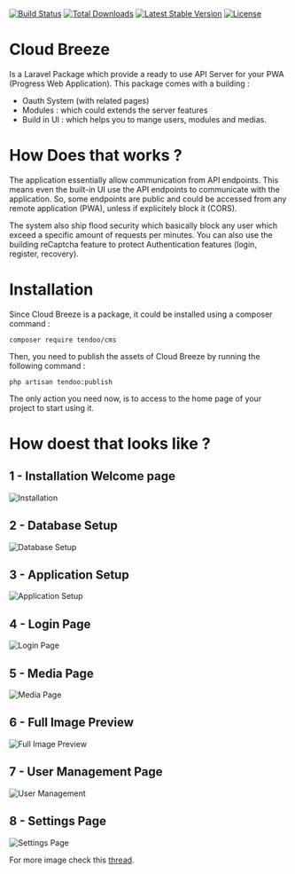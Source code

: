 [![Build Status](https://travis-ci.org/Tendoo/cms.svg?branch=master)](https://travis-ci.org/Tendoo/cms)
<a href="https://packagist.org/packages/tendoo/cms"><img src="https://poser.pugx.org/tendoo/cms/d/total.svg" alt="Total Downloads"></a>
<a href="https://packagist.org/packages/tendoo/cms"><img src="https://poser.pugx.org/tendoo/cms/v/stable.svg" alt="Latest Stable Version"></a>
<a href="https://packagist.org/packages/tendoo/cms"><img src="https://poser.pugx.org/tendoo/cms/license.svg" alt="License"></a>

# Cloud Breeze
Is a Laravel Package which provide a ready to use API Server for your PWA (Progress Web Application). This package comes with a building : 
- Oauth System (with related pages)
- Modules : which could extends the server features
- Build in UI : which helps you to mange users, modules and medias.

# How Does that works ?
The application essentially allow communication from API endpoints. This means even the built-in UI use the API endpoints to communicate with the application. So, some endpoints are public and could be accessed from any remote application (PWA), unless if explicitely block it (CORS). 

The system also ship flood security which basically block any user which exceed a specific amount of requests per minutes. You can also use the building reCaptcha feature to protect Authentication features (login, register, recovery).

# Installation
Since Cloud Breeze is a package, it could be installed using a composer command : 

`composer require tendoo/cms`

Then, you need to publish the assets of Cloud Breeze by running the following command : 

`php artisan tendoo:publish`

The only action you need now, is to access to the home page of your project to start using it.

# How doest that looks like ?
## 1 - Installation Welcome page
![Installation](https://user-images.githubusercontent.com/5265663/52858180-b749d480-3129-11e9-950a-c9216eacf0dc.png)

## 2 - Database Setup
![Database Setup](https://user-images.githubusercontent.com/5265663/52856253-34724b00-3124-11e9-8cb0-c27db5267d82.png)

## 3 - Application Setup
![Application Setup](https://user-images.githubusercontent.com/5265663/52856336-6c798e00-3124-11e9-8f82-b3fddc522018.png)

## 4 - Login Page
![Login Page](https://user-images.githubusercontent.com/5265663/52856378-887d2f80-3124-11e9-9fa6-6334901576f3.png)

## 5 - Media Page
![Media Page](https://user-images.githubusercontent.com/5265663/52856731-79e34800-3125-11e9-9dd0-c7152d15ab63.png)

## 6 - Full Image Preview
![Full Image Preview](https://user-images.githubusercontent.com/5265663/52856798-aac37d00-3125-11e9-98fa-d2aa4dd0657f.png)

## 7 - User Management Page
![User Management](https://user-images.githubusercontent.com/5265663/52856818-bb73f300-3125-11e9-8e75-733734e94e1e.png)

## 8 - Settings Page
![Settings Page](https://user-images.githubusercontent.com/5265663/52856871-dba3b200-3125-11e9-9010-624ba4e83545.png)

For more image check this [thread](https://github.com/Tendoo/cms/issues/7).
